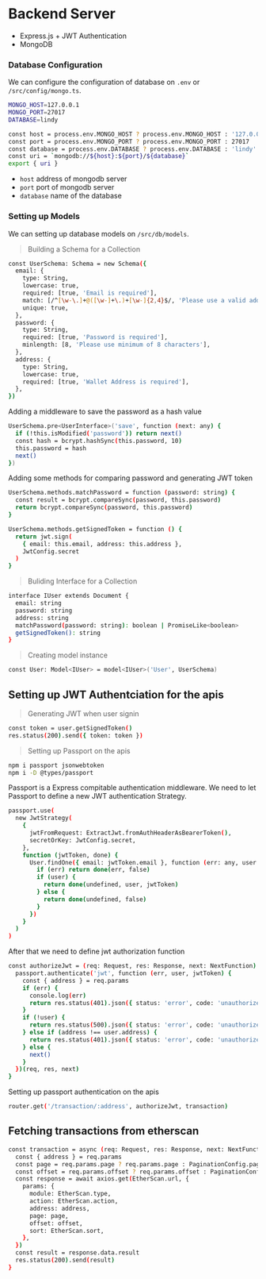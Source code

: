 # Backend Server

- Express.js + JWT Authentication
- MongoDB

### Database Configuration

We can configure the configuration of database on `.env` or `/src/config/mongo.ts`.

```sh
MONGO_HOST=127.0.0.1
MONGO_PORT=27017
DATABASE=lindy
```

```sh
const host = process.env.MONGO_HOST ? process.env.MONGO_HOST : '127.0.0.1'
const port = process.env.MONGO_PORT ? process.env.MONGO_PORT : 27017
const database = process.env.DATABASE ? process.env.DATABASE : 'lindy'
const uri = `mongodb://${host}:${port}/${database}`
export { uri }
```

- `host` address of mongodb server
- `port` port of mongodb server
- `database` name of the database

### Setting up Models

We can setting up database models on `/src/db/models`.

> Building a Schema for a Collection

```sh
const UserSchema: Schema = new Schema({
  email: {
    type: String,
    lowercase: true,
    required: [true, 'Email is required'],
    match: [/^[\w-\.]+@([\w-]+\.)+[\w-]{2,4}$/, 'Please use a valid address'],
    unique: true,
  },
  password: {
    type: String,
    required: [true, 'Password is required'],
    minlength: [8, 'Please use minimum of 8 characters'],
  },
  address: {
    type: String,
    lowercase: true,
    required: [true, 'Wallet Address is required'],
  },
})
```

Adding a middleware to save the password as a hash value

```sh
UserSchema.pre<UserInterface>('save', function (next: any) {
  if (!this.isModified('password')) return next()
  const hash = bcrypt.hashSync(this.password, 10)
  this.password = hash
  next()
})
```

Adding some methods for comparing password and generating JWT token

```sh
UserSchema.methods.matchPassword = function (password: string) {
  const result = bcrypt.compareSync(password, this.password)
  return bcrypt.compareSync(password, this.password)
}

UserSchema.methods.getSignedToken = function () {
  return jwt.sign(
    { email: this.email, address: this.address },
    JwtConfig.secret
  )
}
```

> Buliding Interface for a Collection

```sh
interface IUser extends Document {
  email: string
  password: string
  address: string
  matchPassword(password: string): boolean | PromiseLike<boolean>
  getSignedToken(): string
}
```

> Creating model instance

```sh
const User: Model<IUser> = model<IUser>('User', UserSchema)
```

## Setting up JWT Authentciation for the apis

> Generating JWT when user signin

```sh
const token = user.getSignedToken()
res.status(200).send({ token: token })
```

> Setting up Passport on the apis

```sh
npm i passport jsonwebtoken
npm i -D @types/passport
```

Passport is a Express compitable authentication middleware.
We need to let Passport to define a new JWT authentication Strategy.

```sh
passport.use(
  new JwtStrategy(
    {
      jwtFromRequest: ExtractJwt.fromAuthHeaderAsBearerToken(),
      secretOrKey: JwtConfig.secret,
    },
    function (jwtToken, done) {
      User.findOne({ email: jwtToken.email }, function (err: any, user: any) {
        if (err) return done(err, false)
        if (user) {
          return done(undefined, user, jwtToken)
        } else {
          return done(undefined, false)
        }
      })
    }
  )
)
```

After that we need to define jwt authorization function

```sh
const authorizeJwt = (req: Request, res: Response, next: NextFunction) => {
  passport.authenticate('jwt', function (err, user, jwtToken) {
    const { address } = req.params
    if (err) {
      console.log(err)
      return res.status(401).json({ status: 'error', code: 'unauthorized' })
    }
    if (!user) {
      return res.status(500).json({ status: 'error', code: 'unauthorized' })
    } else if (address !== user.address) {
      return res.status(401).json({ status: 'error', code: 'unauthorized' })
    } else {
      next()
    }
  })(req, res, next)
}
```

Setting up passport authentication on the apis

```sh
router.get('/transaction/:address', authorizeJwt, transaction)
```

## Fetching transactions from etherscan

```sh
const transaction = async (req: Request, res: Response, next: NextFunction) => {
  const { address } = req.params
  const page = req.params.page ? req.params.page : PaginationConfig.page
  const offset = req.params.offset ? req.params.offset : PaginationConfig.offset
  const response = await axios.get(EtherScan.url, {
    params: {
      module: EtherScan.type,
      action: EtherScan.action,
      address: address,
      page: page,
      offset: offset,
      sort: EtherScan.sort,
    },
  })
  const result = response.data.result
  res.status(200).send(result)
}
```
